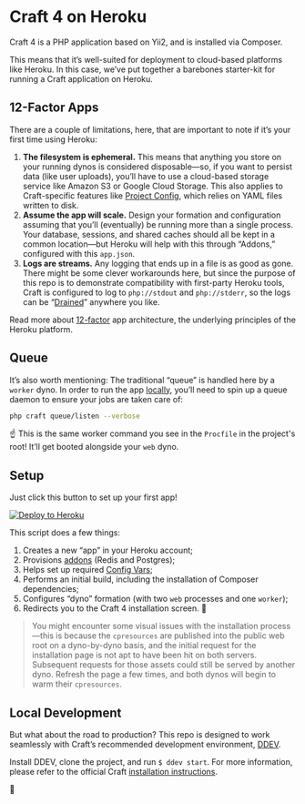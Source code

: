 # Craft 4 on Heroku

Craft 4 is a PHP application based on Yii2, and is installed via Composer.

This means that it’s well-suited for deployment to cloud-based platforms like Heroku. In this case, we’ve put together a barebones starter-kit for running a Craft application on Heroku.

## 12-Factor Apps

There are a couple of limitations, here, that are important to note if it’s your first time using Heroku:

1. **The filesystem is ephemeral.** This means that anything you store on your running dynos is considered disposable—so, if you want to persist data (like user uploads), you’ll have to use a cloud-based storage service like Amazon S3 or Google Cloud Storage. This also applies to Craft-specific features like [Project Config](https://craftcms.com/docs/4.x/project-config.html), which relies on YAML files written to disk.
2. **Assume the app will scale.** Design your formation and configuration assuming that you’ll (eventually) be running more than a single process. Your database, sessions, and shared caches should all be kept in a common location—but Heroku will help with this through “Addons,” configured with this `app.json`.
3. **Logs are streams.** Any logging that ends up in a file is as good as gone. There might be some clever workarounds here, but since the purpose of this repo is to demonstrate compatibility with first-party Heroku tools, Craft is configured to log to `php://stdout` and `php://stderr`, so the logs can be “[Drained](https://devcenter.heroku.com/articles/log-drains)” anywhere you like.

Read more about [12-factor](https://12factor.net) app architecture, the underlying principles of the Heroku platform.

## Queue

It’s also worth mentioning: The traditional “queue” is handled here by a `worker` dyno. In order to run the app [locally](#local-development), you’ll need to spin up a queue daemon to ensure your jobs are taken care of:

```bash
php craft queue/listen --verbose
```

:point_up: This is the same worker command you see in the `Procfile` in the project's root! It’ll get booted alongside your `web` dyno.

## Setup

Just click this button to set up your first app!

[![Deploy to Heroku](https://www.herokucdn.com/deploy/button.svg)](https://heroku.com/deploy?template=https://github.com/oof-bar/craft-heroku)

This script does a few things:

1. Creates a new “app” in your Heroku account;
2. Provisions [addons](https://devcenter.heroku.com/categories/add-ons) (Redis and Postgres);
3. Helps set up required [Config Vars](https://devcenter.heroku.com/articles/config-vars);
4. Performs an initial build, including the installation of Composer dependencies;
5. Configures “dyno” formation (with two `web` processes and one `worker`);
6. Redirects you to the Craft 4 installation screen. :confetti_ball:

> You might encounter some visual issues with the installation process—this is because the `cpresources` are published into the public web root on a dyno-by-dyno basis, and the initial request for the installation page is not apt to have been hit on both servers.
> Subsequent requests for those assets could still be served by another dyno. Refresh the page a few times, and both dynos will begin to warm their `cpresources`.

## Local Development

But what about the road to production? This repo is designed to work seamlessly with Craft’s recommended development environment, [DDEV](https://ddev.readthedocs.io/en/stable/).

Install DDEV, clone the project, and run `$ ddev start`. For more information, please refer to the official Craft [installation instructions](https://craftcms.com/docs/4.x/installation.html).

:deciduous_tree:
